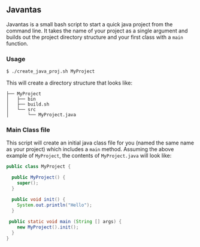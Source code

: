 ## Javantas 

Javantas is a small bash script to start a quick java project from the command line. It takes the name of your project as a single argument and builds out the project directory structure and your first class with a `main` function.

### Usage

```bash
$ ./create_java_proj.sh MyProject
``` 

This will create a directory structure that looks like:

```
├── MyProject
│   ├── bin
│   ├── build.sh
│   └── src
│       └── MyProject.java
```


### Main Class file

This script will create an initial java class file for you (named the same name as your project) which includes a `main` method. Assuming the above example of `MyProject`, the contents of `MyProject.java` will look like:

```java
public class MyProject {

  public MyProject() {
    super();
  }

  public void init() {
    System.out.println("Hello");
  }
 
 public static void main (String [] args) {
    new MyProject().init();
  }
}
```
